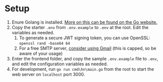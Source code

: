 # Setup

1. Enure Golang is installed. [More on this can be found on the Go website.](https://go.dev/doc/install)
2. Copy the starter `.env` from `.env.example` to `.env` at the root. Edit the variables as needed.
    1. To generate a secure JWT signing token, you can use OpenSSL: `openssl rand -base64 64`
    2. For a free SMTP server, [consider using Gmail](https://support.google.com/a/answer/176600?hl=en) (this is capped, so be aware of your usage)
3. Enter the frontend folder, and copy the sample `.env.example` file to `.env`, and edit the configuration variables as needed.
4. For development, run `go run cmd\hn\main.go` from the root to start the web server on `localhost` port 3000.